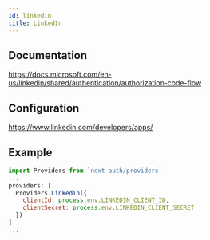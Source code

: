 ```yaml
---
id: linkedin
title: LinkedIn
---
```


## Documentation

https://docs.microsoft.com/en-us/linkedin/shared/authentication/authorization-code-flow

## Configuration

https://www.linkedin.com/developers/apps/

## Example

```js
import Providers from `next-auth/providers`
...
providers: [
  Providers.LinkedIn({
    clientId: process.env.LINKEDIN_CLIENT_ID,
    clientSecret: process.env.LINKEDIN_CLIENT_SECRET
  })
]
...
